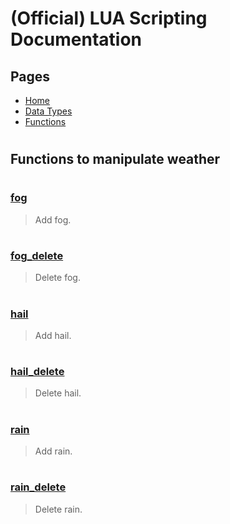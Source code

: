 
# (Official) LUA Scripting Documentation

## Pages
- [Home](../../index)
- [Data Types](../data-types)
- [Functions](../functions)

#
## Functions to manipulate weather
#
### [fog](Weather/fog)
> Add fog.
#
### [fog_delete](Weather/fog_delete)
> Delete fog.
#
### [hail](Weather/hail)
> Add hail.
#
### [hail_delete](Weather/hail_delete)
> Delete hail.
#
### [rain](Weather/rain)
> Add rain.
#
### [rain_delete](Weather/rain_delete)
> Delete rain.
#
